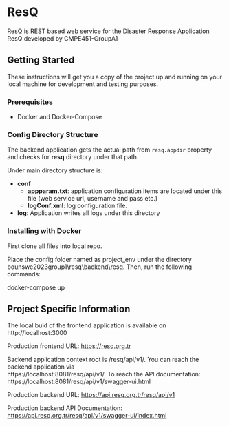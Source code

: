 # ResQ

ResQ is REST based web service for the Disaster Response Application ResQ developed by CMPE451-GroupA1

## Getting Started

These instructions will get you a copy of the project up and running on your local machine for development and testing purposes. 

### Prerequisites

- Docker and Docker-Compose

### Config Directory Structure

The backend application gets the actual path from `resq.appdir` property and checks for **resq** directory under that path.

Under main directory structure is:
- **conf**
     - **appparam.txt**: application configuration items are located under this file (web service url, username and pass etc.)
     - **logConf.xml**: log configuration file.
- **log**: Application writes all logs under this directory

### Installing with Docker

First clone all files into local repo.

Place the config folder named as project_env under the directory bounswe2023group1\resq\backend\resq.
Then, run the following commands:

docker-compose up

## Project Specific Information 

The local buld of the frontend application is available on http://localhost:3000

Production frontend URL: https://resq.org.tr


Backend application context root is /resq/api/v1/. You can reach the backend application via  
https://localhost:8081/resq/api/v1/.
To reach the API documentation:  
https://localhost:8081/resq/api/v1/swagger-ui.html


Production backend URL: https://api.resq.org.tr/resq/api/v1

Production backend API Documentation:  
https://api.resq.org.tr/resq/api/v1/swagger-ui/index.html